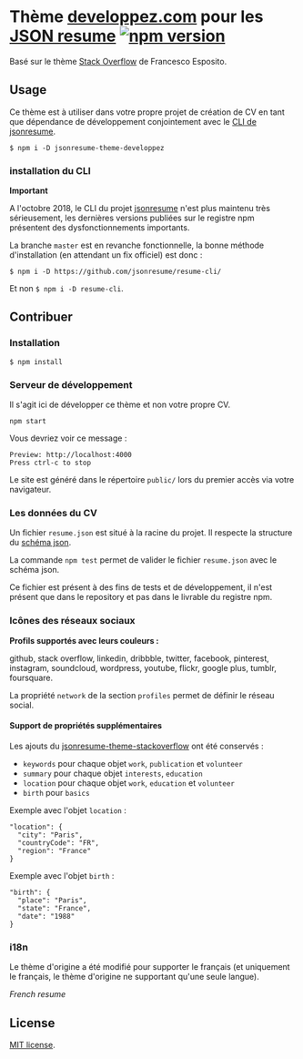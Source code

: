 # Thème [developpez.com](https://www.developpez.com/) pour les [JSON resume](https://github.com/jsonresume) [![npm version](https://badge.fury.io/js/jsonresume-theme-developpez.svg)](http://badge.fury.io/js/jsonresume-theme-developpez)

Basé sur le thème [Stack Overflow](https://github.com/francescoes/jsonresume-theme-stackoverflow) de Francesco Esposito.

## Usage

Ce thème est à utiliser dans votre propre projet de création de CV en tant que dépendance de développement conjointement avec le [CLI de jsonresume](https://github.com/jsonresume/resume-cli).

```
$ npm i -D jsonresume-theme-developpez
```

### installation du CLI

**Important**

A l'octobre 2018, le CLI du projet [jsonresume](https://github.com/jsonresume) n'est plus maintenu très sérieusement, les dernières versions publiées sur le registre npm présentent des dysfonctionnements importants.

La branche `master` est en revanche fonctionnelle, la bonne méthode d'installation (en attendant un fix officiel) est donc :

```
$ npm i -D https://github.com/jsonresume/resume-cli/
```

Et non `$ npm i -D resume-cli`.

## Contribuer

### Installation

```
$ npm install
```

### Serveur de développement

Il s'agit ici de développer ce thème et non votre propre CV.

```
npm start
```

Vous devriez voir ce message :

```
Preview: http://localhost:4000
Press ctrl-c to stop
```

Le site est généré dans le répertoire `public/` lors du premier accès via votre navigateur.

### Les données du CV

Un fichier `resume.json` est situé à la racine du projet. Il respecte la structure du [schéma json](https://jsonresume.org/schema/).

La commande `npm test` permet de valider le fichier `resume.json` avec le schéma json.

Ce fichier est présent à des fins de tests et de développement, il n'est présent que dans le repository et pas dans le livrable du registre npm.

### Icônes des réseaux sociaux

**Profils supportés avec leurs couleurs :**

github, stack overflow, linkedin, dribbble, twitter, facebook, pinterest, instagram, soundcloud, wordpress, youtube, flickr, google plus, tumblr, foursquare.

La propriété `network` de la section `profiles` permet de définir le réseau social.

#### Support de propriétés supplémentaires

Les ajouts du [jsonresume-theme-stackoverflow](https://github.com/francescoes/jsonresume-theme-stackoverflow) ont été conservés :

- `keywords` pour chaque objet `work`, `publication` et `volunteer`
- `summary` pour chaque objet `interests`, `education`
- `location` pour chaque objet `work`, `education` et `volunteer`
- `birth` pour `basics`

Exemple avec l'objet `location` : 

```
"location": {
  "city": "Paris",
  "countryCode": "FR",
  "region": "France"
} 
```

Exemple avec l'objet `birth` :

```
"birth": {
  "place": "Paris",
  "state": "France",
  "date": "1988"
}
```

### i18n

Le thème d'origine a été modifié pour supporter le français (et uniquement le français, le thème d'origine ne supportant qu'une seule langue).

*French resume*

## License

[MIT license](http://opensource.org/licenses/mit-license.php).
